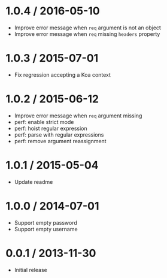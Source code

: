 1.0.4 / 2016-05-10
====

  * Improve error message when `req` argument is not an object
  * Improve error message when `req` missing `headers` property

1.0.3 / 2015-07-01
====

  * Fix regression accepting a Koa context

1.0.2 / 2015-06-12
====

  * Improve error message when `req` argument missing
  * perf: enable strict mode
  * perf: hoist regular expression
  * perf: parse with regular expressions
  * perf: remove argument reassignment

1.0.1 / 2015-05-04
====

  * Update readme

1.0.0 / 2014-07-01
====

  * Support empty password
  * Support empty username

0.0.1 / 2013-11-30
====

  * Initial release
